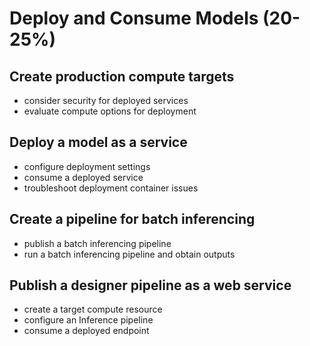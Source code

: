 # Deploy and Consume Models (20-25%)

## Create production compute targets
* consider security for deployed services
* evaluate compute options for deployment

## Deploy a model as a service
* configure deployment settings
* consume a deployed service
* troubleshoot deployment container issues

## Create a pipeline for batch inferencing
* publish a batch inferencing pipeline
* run a batch inferencing pipeline and obtain outputs

## Publish a designer pipeline as a web service
* create a target compute resource
* configure an Inference pipeline
* consume a deployed endpoint